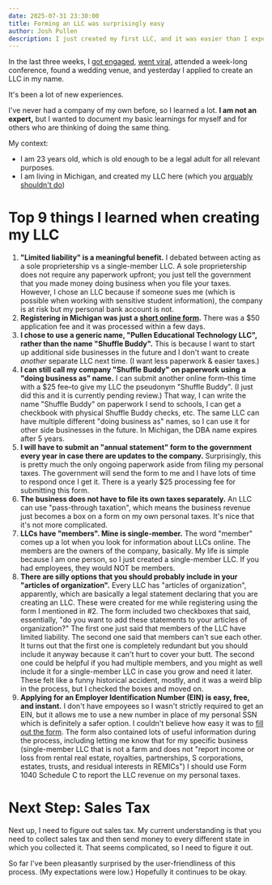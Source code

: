 ```yaml
---
date: 2025-07-31 23:30:00
title: Forming an LLC was surprisingly easy
author: Josh Pullen
description: I just created my first LLC, and it was easier than I expected. Here are 9 things I learned.
---
```


In the last three weeks, I [got engaged](/blog/she-said-yes), [went viral](/blog/oops-im-a-famous-tiktoker-now), attended a week-long conference, found a wedding venue, and yesterday I applied to create an LLC in my name.

It's been a lot of new experiences.

I've never had a company of my own before, so I learned a lot. **I am not an expert,** but I wanted to document my basic learnings for myself and for others who are thinking of doing the same thing.

My context:

- I am 23 years old, which is old enough to be a legal adult for all relevant purposes.
- I am living in Michigan, and created my LLC here (which you [arguably shouldn't do](https://stripe.com/resources/more/incorporating-in-delaware-vs-other-states-differences-and-key-considerations))

# Top 9 things I learned when creating my LLC

1. **"Limited liability" is a meaningful benefit.** I debated between acting as a sole proprietership vs a single-member LLC. A sole proprietership does not require any paperwork upfront; you just tell the government that you made money doing business when you file your taxes. However, I chose an LLC because if someone sues me (which is possible when working with sensitive student information), the company is at risk but my personal bank account is not.
2. **Registering in Michigan was just a [short online form](https://mibusinessregistry.lara.state.mi.us/).** There was a $50 application fee and it was processed within a few days.
3. **I chose to use a generic name, "Pullen Educational Technology LLC", rather than the name "Shuffle Buddy".** This is because I want to start up additional side businesses in the future and I don't want to create _another_ separate LLC next time. (I want less paperwork & easier taxes.)
4. **I can still call my company "Shuffle Buddy" on paperwork using a "doing business as" name.** I can submit another online form–this time with a $25 fee–to give my LLC the pseudonym "Shuffle Buddy". (I just did this and it is currently pending review.) That way, I can write the name "Shuffle Buddy" on paperwork I send to schools, I can get a checkbook with physical Shuffle Buddy checks, etc. The same LLC can have multiple different "doing business as" names, so I can use it for other side businesses in the future. In Michigan, the DBA name expires after 5 years.
5. **I will have to submit an "annual statement" form to the government every year in case there are updates to the company.** Surprisingly, this is pretty much the only ongoing paperwork aside from filing my personal taxes. The government will send the form to me and I have lots of time to respond once I get it. There is a yearly $25 processing fee for submitting this form.
6. **The business does not have to file its own taxes separately.** An LLC can use "pass-through taxation", which means the business revenue just becomes a box on a form on my own personal taxes. It's nice that it's not more complicated.
7. **LLCs have "members". Mine is single-member.** The word "member" comes up a lot when you look for information about LLCs online. The members are the owners of the company, basically. My life is simple because I am one person, so I just created a single-member LLC. If you had employees, they would NOT be members.
8. **There are silly options that you should probably include in your "articles of organization".** Every LLC has "articles of organization", apparently, which are basically a legal statement declaring that you are creating an LLC. These were created for me while registering using the form I mentioned in #2. The form included two checkboxes that said, essentially, "do you want to add these statements to your articles of organization?" The first one just said that members of the LLC have limited liability. The second one said that members can't sue each other. It turns out that the first one is completely redundant but you should include it anyway because it can't hurt to cover your butt. The second one could be helpful if you had multiple members, and you might as well include it for a single-member LLC in case you grow and need it later. These felt like a funny historical accident, mostly, and it was a weird blip in the process, but I checked the boxes and moved on.
9. **Applying for an Employer Identification Number (EIN) is easy, free, and instant.** I don't have empoyees so I wasn't strictly required to get an EIN, but it allows me to use a new number in place of my personal SSN which is definitely a safer option. I couldn't believe how easy it was to [fill out the form](https://www.irs.gov/businesses/small-businesses-self-employed/get-an-employer-identification-number). The form also contained lots of useful information during the process, including letting me know that for my specific business (single-member LLC that is not a farm and does not "report income or loss from rental real estate, royalties, partnerships, S corporations, estates, trusts, and residual interests in REMICs") I should use Form 1040 Schedule C to report the LLC revenue on my personal taxes.

# Next Step: Sales Tax

Next up, I need to figure out sales tax. My current understanding is that you need to collect sales tax and then send money to every different state in which you collected it. That seems complicated, so I need to figure it out.

So far I've been pleasantly surprised by the user-friendliness of this process. (My expectations were low.) Hopefully it continues to be okay.
